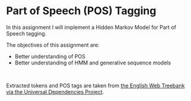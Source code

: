 # Part of Speech (POS) Tagging

In this assignment I will implement a Hidden Markov Model for Part of Speech tagging. <br />

The objectives of this assignment are:
* Better understanding of POS
* Better understanding of HMM and generative sequence models

<br />

Extracted tokens and POS tags are taken from [the English Web Treebank via the Universal Dependencies Project](http://universaldependencies.org/).
